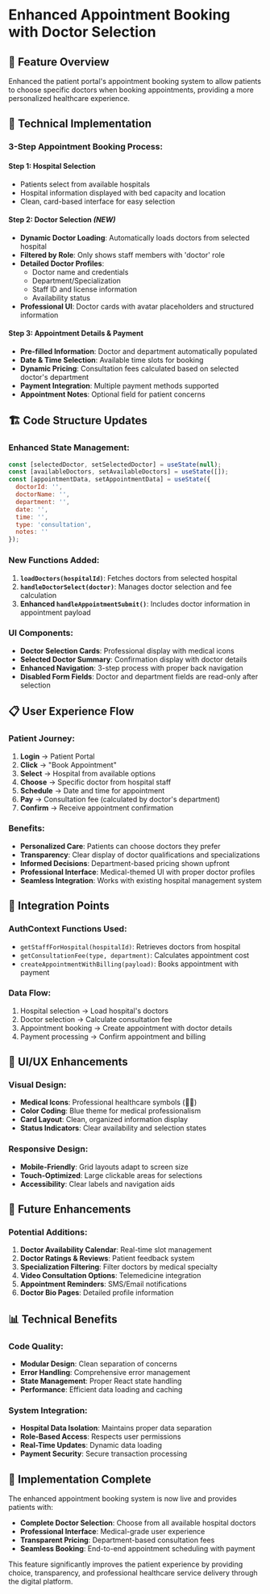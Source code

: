 # Enhanced Appointment Booking with Doctor Selection

## 🎯 **Feature Overview**
Enhanced the patient portal's appointment booking system to allow patients to choose specific doctors when booking appointments, providing a more personalized healthcare experience.

## 🔧 **Technical Implementation**

### **3-Step Appointment Booking Process:**

#### **Step 1: Hospital Selection**
- Patients select from available hospitals
- Hospital information displayed with bed capacity and location
- Clean, card-based interface for easy selection

#### **Step 2: Doctor Selection** *(NEW)*
- **Dynamic Doctor Loading**: Automatically loads doctors from selected hospital
- **Filtered by Role**: Only shows staff members with 'doctor' role
- **Detailed Doctor Profiles**: 
  - Doctor name and credentials
  - Department/Specialization
  - Staff ID and license information
  - Availability status
- **Professional UI**: Doctor cards with avatar placeholders and structured information

#### **Step 3: Appointment Details & Payment**
- **Pre-filled Information**: Doctor and department automatically populated
- **Date & Time Selection**: Available time slots for booking
- **Dynamic Pricing**: Consultation fees calculated based on selected doctor's department
- **Payment Integration**: Multiple payment methods supported
- **Appointment Notes**: Optional field for patient concerns

## 🏗️ **Code Structure Updates**

### **Enhanced State Management:**
```javascript
const [selectedDoctor, setSelectedDoctor] = useState(null);
const [availableDoctors, setAvailableDoctors] = useState([]);
const [appointmentData, setAppointmentData] = useState({
  doctorId: '',
  doctorName: '',
  department: '',
  date: '',
  time: '',
  type: 'consultation',
  notes: ''
});
```

### **New Functions Added:**
1. **`loadDoctors(hospitalId)`**: Fetches doctors from selected hospital
2. **`handleDoctorSelect(doctor)`**: Manages doctor selection and fee calculation
3. **Enhanced `handleAppointmentSubmit()`**: Includes doctor information in appointment payload

### **UI Components:**
- **Doctor Selection Cards**: Professional display with medical icons
- **Selected Doctor Summary**: Confirmation display with doctor details
- **Enhanced Navigation**: 3-step process with proper back navigation
- **Disabled Form Fields**: Doctor and department fields are read-only after selection

## 📋 **User Experience Flow**

### **Patient Journey:**
1. **Login** → Patient Portal
2. **Click** → "Book Appointment"
3. **Select** → Hospital from available options
4. **Choose** → Specific doctor from hospital staff
5. **Schedule** → Date and time for appointment
6. **Pay** → Consultation fee (calculated by doctor's department)
7. **Confirm** → Receive appointment confirmation

### **Benefits:**
- **Personalized Care**: Patients can choose doctors they prefer
- **Transparency**: Clear display of doctor qualifications and specializations
- **Informed Decisions**: Department-based pricing shown upfront
- **Professional Interface**: Medical-themed UI with proper doctor profiles
- **Seamless Integration**: Works with existing hospital management system

## 🔌 **Integration Points**

### **AuthContext Functions Used:**
- `getStaffForHospital(hospitalId)`: Retrieves doctors from hospital
- `getConsultationFee(type, department)`: Calculates appointment cost
- `createAppointmentWithBilling(payload)`: Books appointment with payment

### **Data Flow:**
1. Hospital selection → Load hospital's doctors
2. Doctor selection → Calculate consultation fee
3. Appointment booking → Create appointment with doctor details
4. Payment processing → Confirm appointment and billing

## 🎨 **UI/UX Enhancements**

### **Visual Design:**
- **Medical Icons**: Professional healthcare symbols (👨‍⚕️)
- **Color Coding**: Blue theme for medical professionalism
- **Card Layout**: Clean, organized information display
- **Status Indicators**: Clear availability and selection states

### **Responsive Design:**
- **Mobile-Friendly**: Grid layouts adapt to screen size
- **Touch-Optimized**: Large clickable areas for selections
- **Accessibility**: Clear labels and navigation aids

## 🚀 **Future Enhancements**

### **Potential Additions:**
1. **Doctor Availability Calendar**: Real-time slot management
2. **Doctor Ratings & Reviews**: Patient feedback system
3. **Specialization Filtering**: Filter doctors by medical specialty
4. **Video Consultation Options**: Telemedicine integration
5. **Appointment Reminders**: SMS/Email notifications
6. **Doctor Bio Pages**: Detailed profile information

## 📊 **Technical Benefits**

### **Code Quality:**
- **Modular Design**: Clean separation of concerns
- **Error Handling**: Comprehensive error management
- **State Management**: Proper React state handling
- **Performance**: Efficient data loading and caching

### **System Integration:**
- **Hospital Data Isolation**: Maintains proper data separation
- **Role-Based Access**: Respects user permissions
- **Real-Time Updates**: Dynamic data loading
- **Payment Security**: Secure transaction processing

## 🎉 **Implementation Complete**

The enhanced appointment booking system is now live and provides patients with:
- **Complete Doctor Selection**: Choose from all available hospital doctors
- **Professional Interface**: Medical-grade user experience
- **Transparent Pricing**: Department-based consultation fees
- **Seamless Booking**: End-to-end appointment scheduling with payment

This feature significantly improves the patient experience by providing choice, transparency, and professional healthcare service delivery through the digital platform.
